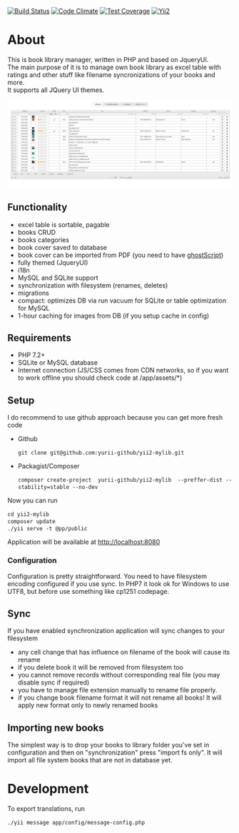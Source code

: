 
[![Build Status](https://travis-ci.org/yurii-github/yii2-mylib.svg?branch=master)](https://travis-ci.org/yurii-github/yii2-mylib) [![Code Climate](https://codeclimate.com/github/yurii-github/yii2-mylib/badges/gpa.svg)](https://codeclimate.com/github/yurii-github/yii2-mylib) [![Test Coverage](https://codeclimate.com/github/yurii-github/yii2-mylib/badges/coverage.svg)](https://codeclimate.com/github/yurii-github/yii2-mylib/coverage) [![Yii2](https://img.shields.io/badge/Powered_by-Yii_Framework-green.svg?style=flat)](http://www.yiiframework.com/)

# About

This is book library manager, written in PHP and based on JqueryUI.  
The main purpose of it is to manage own book library as excel table with ratings and other stuff like filename syncronizations of your books and more.  
It supports all JQuery UI themes.  

![library page](app/public/library.png)


## Functionality

- excel table is sortable, pagable
- books CRUD
- books categories
- book cover saved to database
- book cover can be imported from PDF (you need to have [ghostScript](https://www.ghostscript.com/))
- fully themed (JqueryUI)
- i18n
- MySQL and SQLite support
- synchronization with filesystem (renames, deletes)
- migrations
- compact: optimizes DB via run vacuum for SQLite or table optimization for MySQL
- 1-hour caching for images from DB (if you setup cache in config)

## Requirements

- PHP 7.2+
- SQLite or MySQL database
- Internet connection (JS/CSS comes from CDN networks, so if you want to work offline you should check code at /app/assets/*)

## Setup
 
I do recommend to use github approach because you can get more fresh code

* Github
    ```
    git clone git@github.com:yurii-github/yii2-mylib.git
    ```
* Packagist/Composer
    ```
    composer create-project  yurii-github/yii2-mylib  --preffer-dist --stability=stable --no-dev
    ```

Now you can run

```
cd yii2-mylib
composer update
./yii serve -t @pp/public
```
Application will be available at [http://localhost:8080](http://localhost:8080)

### Configuration
Configuration is pretty straightforward. You need to have filesystem encoding configured if you use sync.
 In PHP7 it look ok for Windows to use UTF8, but before use something like cp1251 codepage.

## Sync
If you have enabled synchronization application will sync changes to your filesystem
* any cell change that has influence on filename of the book will cause its rename
* if you delete book it will be removed from filesystem too 
* you cannot remove records without corresponding real file (you may disable sync if required)
* you have to manage file extension manually to rename file properly.
* if you change book filename format it will not rename all books! It will apply new format only to newly renamed books

## Importing new books
The simplest way is to drop your books to library folder you've set in configuration and then on "synchronization" press "import fs only". 
It will import all file system books that are not in database yet.


# Development

To export translations, run
```
./yii message app/config/message-config.php
```
